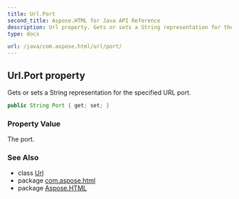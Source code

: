 ```yaml
---
title: Url.Port
second_title: Aspose.HTML for Java API Reference
description: Url property. Gets or sets a String representation for the specified URL port
type: docs

url: /java/com.aspose.html/url/port/
---
```

## Url.Port property

Gets or sets a String representation for the specified URL port.

```java
public String Port { get; set; }
```

### Property Value

The port.

### See Also

* class [Url](../)
* package [com.aspose.html](../../../com.aspose.html/)
* package [Aspose.HTML](../../../)
